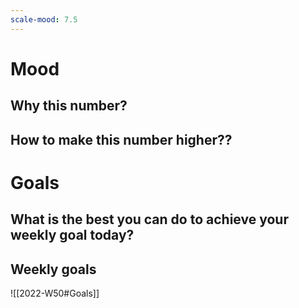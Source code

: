 ```yaml
---
scale-mood: 7.5
---
```

# Mood
## Why this number? 

## How to make this number higher??

# Goals
## What is the best you can do to achieve your weekly goal today?

## Weekly goals
![[2022-W50#Goals]]

